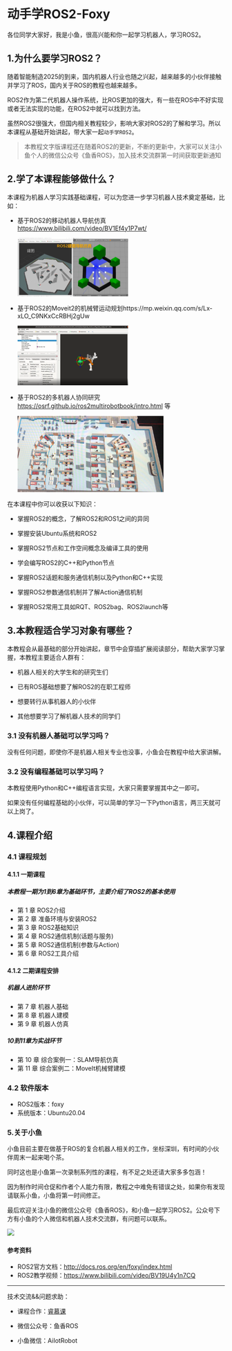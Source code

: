 # 动手学ROS2-Foxy

各位同学大家好，我是小鱼，很高兴能和你一起学习机器人，学习ROS2。

## 1.为什么要学习ROS2？

随着智能制造2025的到来，国内机器人行业也随之兴起，越来越多的小伙伴接触并学习了ROS，国内关于ROS的教程也越来越多。

ROS2作为第二代机器人操作系统，比ROS更加的强大，有一些在ROS中不好实现或者无法实现的功能，在ROS2中就可以找到方法。

虽然ROS2很强大，但国内相关教程较少，影响大家对ROS2的了解和学习。所以本课程从基础开始讲起，带大家一起`动手学ROS2`。

> 本教程文字版课程还在随着ROS2的更新，不断的更新中，大家可以关注小鱼个人的微信公众号《鱼香ROS》，加入技术交流群第一时间获取更新通知

## 2.学了本课程能够做什么？

本课程为机器人学习实践基础课程，可以为您进一步学习机器人技术奠定基础，比如：

- 基于ROS2的移动机器人导航仿真 https://www.bilibili.com/video/BV1Ef4y1P7wt/

  <img src="README/imgs/image-20210909222841288.png" alt="image-20210909222841288" style="zoom: 25%;" />

- 基于ROS2的Moveit2的机械臂运动规划https://mp.weixin.qq.com/s/Lx-xLO_C9NKxCcRBHj2gUw

  <img src="README/imgs/image-20210909223017544.png" alt="image-20210909223017544" style="zoom: 25%;" />

- 基于ROS2的多机器人协同研究 https://osrf.github.io/ros2multirobotbook/intro.html 等

  <img src="README/imgs/image-20210909222922141.png" alt="image-20210909222922141" style="zoom: 33%;" />

在本课程中你可以收获以下知识：

- 掌握ROS2的概念，了解ROS2和ROS1之间的异同

- 掌握安装Ubuntu系统和ROS2

- 掌握ROS2节点和工作空间概念及编译工具的使用

- 学会编写ROS2的C++和Python节点

- 掌握ROS2话题和服务通信机制以及Python和C++实现

- 掌握ROS2参数通信机制并了解Action通信机制

- 掌握ROS2常用工具如RQT、ROS2bag、ROS2launch等


## 3.本教程适合学习对象有哪些？

本教程会从最基础的部分开始讲起，章节中会穿插扩展阅读部分，帮助大家学习掌握，本教程主要适合人群有：

- 机器人相关的大学生和的研究生们

- 已有ROS基础想要了解ROS2的在职工程师

- 想要转行从事机器人的小伙伴

- 其他想要学习了解机器人技术的同学们

### 3.1 没有机器人基础可以学习吗？

没有任何问题，即使你不是机器人相关专业也没事，小鱼会在教程中给大家讲解。

### 3.2 没有编程基础可以学习吗？

本教程使用Python和C++编程语言实现，大家只需要掌握其中之一即可。

如果没有任何编程基础的小伙伴，可以简单的学习一下Python语言，两三天就可以上岗了。


## 4.课程介绍

### 4.1 课程规划
#### 4.1.1 一期课程 
##### 本教程一期为1到6章为基础环节，主要介绍了ROS2的基本使用


- 第 1 章 ROS2介绍
- 第 2 章 准备环境与安装ROS2
- 第 3 章 ROS2基础知识
- 第 4 章 ROS2通信机制(话题与服务)
- 第 5 章 ROS2通信机制(参数与Action)
- 第 6 章 ROS2工具介绍


#### 4.1.2 二期课程安排

#####  机器人进阶环节

- 第 7 章 机器人基础
- 第 8 章 机器人建模
- 第 9 章 机器人仿真

##### 10到11章为实战环节

- 第 10 章 综合案例一：SLAM导航仿真
- 第 11 章 综合案例二：MoveIt机械臂建模


### 4.2 软件版本

- ROS2版本：foxy
- 系统版本：Ubuntu20.04


### 5.关于小鱼

小鱼目前主要在做基于ROS的复合机器人相关的工作，坐标深圳，有时间的小伙伴周末一起来喝个茶。

同时这也是小鱼第一次录制系列性的课程，有不足之处还请大家多多包涵！

因为制作时间仓促和作者个人能力有限，教程之中难免有错误之处，如果你有发现请联系小鱼，小鱼将第一时间修正。

最后欢迎关注小鱼的微信公众号《鱼香ROS》，和小鱼一起学习ROS2。公众号下方有小鱼的个人微信和机器人技术交流群，有问题可以联系。

![](/README/imgs/image-20210726192026520.png)


#### 参考资料

- ROS2官方文档：http://docs.ros.org/en/foxy/index.html
- ROS2教学视频：https://www.bilibili.com/video/BV19U4y1n7CQ



------

技术交流&&问题求助：

- 课程合作：[睿慕课](https://www.aiimooc.com/)

- 微信公众号：鱼香ROS

- 小鱼微信：AiIotRobot